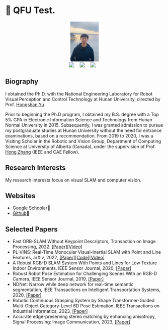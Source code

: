 # 🐷 QFU Test.

<div align="center">  
<img width="90" src="https://raw.githubusercontent.com/cnqiangfu/CV/master/content/authors/admin/avatar.jpg" />
</div>

 <!-- profile logo -->
  <div align="center">  
    <a href="https://scholar.google.com/citations?user=-FwJwKMAAAAJ&hl=en"><img src="https://img.shields.io/badge/-Google%20-orange" /></a>&emsp; 
    <a href="https://github.com/cnqiangfu"><img src="https://img.shields.io/badge/-Github%20-orange" /></a>&emsp;
    <a href="https://space.bilibili.com/60682246"><img src="https://img.shields.io/badge/-Bilibili%20-orange" /></a>&emsp;
</div>

## Biography
I obtained the Ph.D. with the National Engineering Laboratory for Robot Visual Perception and Control Technology at Hunan University, directed by Prof. [Hongshan Yu](http://eeit.hnu.edu.cn/info/1289/4535.htm) . 

Prior to beginning the Ph.D program, I obtained my B.S. degree with a Top 5% GPA in Electronic Information Science and Technology from Hunan Normal University in 2015. Subsequently, I was granted admission to pursue my postgraduate studies at Hunan University without the need for entrance examinations, based on a recommendation. From 2019 to 2020, I was a Visiting Scholar in the Robotic and Vision Group, Department of Computing Science at University of Alberta (Canada), under the supervision of Prof. [Hong Zhang](http://webdocs.cs.ualberta.ca/~zhang/) (IEEE and CAE Fellow).

## Research Interests
My research interests focus on visual SLAM and computer vision.

## Websites
- [Google Schoolar](https://scholar.google.com/citations?user=-FwJwKMAAAAJ&hl=en)🌟
- [Github](https://github.com/cnqiangfu)🌟

## Selected Papers

- Fast ORB-SLAM Without Keypoint Descriptors, Transaction on Image Processing, 2022. [[Paper]](https://ieeexplore.ieee.org/abstract/document/9662662/)[[Video]](https://www.bilibili.com/video/BV1wT4y1j7hf)
- PL-VINS: Real-Time Monocular Visual-Inertial SLAM with Point and Line Features, arXiv, 2022, [[Paper]](https://arxiv.org/abs/2009.07462)[[Code]](https://github.com/cnqiangfu/PL-VINS)[[Video]](https://www.bilibili.com/video/BV1464y1F7hk)
- A Robust RGB-D SLAM System With Points and Lines for Low Texture Indoor Environments, IEEE Sensor Journal, 2020, [[Paper]](https://ieeexplore.ieee.org/abstract/document/8756267)
- Robust Robot Pose Estimation for Challenging Scenes With an RGB-D Camera, IEEE Sensor Journal, 2019, [[Paper]](https://ieeexplore.ieee.org/abstract/document/8554288)
- NDNet: Narrow while deep network for real-time semantic segmentation, IEEE Transactions on Intelligent Transportation Systems, 2020, [[Paper]](https://ieeexplore.ieee.org/abstract/document/9078852)
- Robotic Continuous Grasping System by Shape Transformer-Guided Multi-Object Category-Level 6D Pose Estimation, IEEE Transactions on Industrial Informatics, 2023,  [[Paper]](https://ieeexplore.ieee.org/abstract/document/10043016)
- Accurate edge-preserving stereo matching by enhancing anisotropy, Signal Processing: Image Communication, 2023, [[Paper]](https://www.sciencedirect.com/science/article/abs/pii/S0923596523000279)

